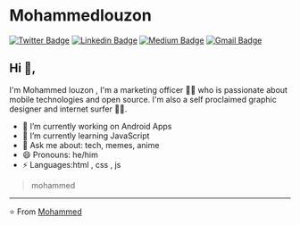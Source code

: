 # Mohammedlouzon
[![Twitter Badge](https://img.shields.io/badge/-@mohammedlouzon-1ca0f1?style=flat-square&labelColor=1ca0f1&logo=twitter&logoColor=white&link=https://twitter.com/mohammedlouzon)](https://twitter.com/mohammedlouzon) [![Linkedin Badge](https://img.shields.io/badge/-mohammedlouzon-blue?style=flat-square&logo=Linkedin&logoColor=white&link=https://www.linkedin.com/in/mohammedlouzon/)](https://www.linkedin.com/in/mohammedlouzon/) [![Medium Badge](https://img.shields.io/badge/-@mohammedlouzon-03a57a?style=flat-square&labelColor=000000&logo=Medium&link=https://medium.com/@mohammedlouzon/)](https://medium.com/@mohammedlouzon/)
[![Gmail Badge](https://img.shields.io/badge/-mohammedlouzon@gmail.com-c14438?style=flat-square&logo=Gmail&logoColor=white&link=mailto:mohammedlouzon@gmail.com)](mailto:mohammedlouzon@gmail.com)

## Hi 👋, 
I'm Mohammed louzon , I'm a marketing officer  👨‍💻 who is passionate about mobile technologies and open source. I'm also a self proclaimed graphic designer and internet surfer 
🏄‍♂️. 

- 🔭 I’m currently working on Android Apps
- 🌱 I’m currently learning JavaScript
- 💬 Ask me about: tech, memes, anime
- 😄 Pronouns: he/him
-  ⚡ Languages:html , css , js


> mohammed 


---
⭐️ From [Mohammed](https://github.com/Abdullah)
